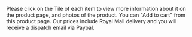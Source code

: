 Please click on the Tile of each item to view more information about it on the product page, and photos of the product. You can "Add to cart" from this product page. Our prices include Royal Mail delivery and you will receive a dispatch email via Paypal.